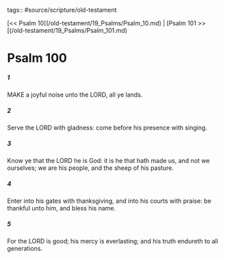 tags:: #source/scripture/old-testament

[<< Psalm 10[(/old-testament/19_Psalms/Psalm_10.md) | [Psalm 101 >>[(/old-testament/19_Psalms/Psalm_101.md)

# Psalm 100

##### 1

MAKE a joyful noise unto the LORD, all ye lands.

##### 2

Serve the LORD with gladness: come before his presence with singing.

##### 3

Know ye that the LORD he is God: it is he that hath made us, and not we ourselves; we are his people, and the sheep of his pasture.

##### 4

Enter into his gates with thanksgiving, and into his courts with praise: be thankful unto him, and bless his name.

##### 5

For the LORD is good; his mercy is everlasting; and his truth endureth to all generations.
